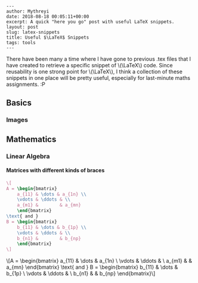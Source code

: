 ```
---
author: Mythreyi
date: 2018-08-18 00:05:11+00:00
excerpt: A quick "here you go" post with useful LaTeX snippets.
layout: post
slug: latex-snippets
title: Useful $\LaTeX$ Snippets
tags: tools
---
```

There have been many a time where I have gone to previous .tex files that I have created to retrieve a specific snippet of \\(\LaTeX\\) code. Since reusability is one strong point for \\(\LaTeX\\), I think a collection of these snippets in one place will be pretty useful, especially for last-minute maths assignments. :P

## Basics

### Images

## Mathematics

### Linear Algebra

#### Matrices with different kinds of braces

```latex
\[
A = \begin{bmatrix} 
    a_{11} & \dots & a_{1n} \\
    \vdots & \ddots & \\
    a_{m1} &        & a_{mn} 
    \end{bmatrix}
\text{ and }
B = \begin{bmatrix} 
    b_{11} & \dots & b_{1p} \\
    \vdots & \ddots & \\
    b_{n1} &        & b_{np} 
    \end{bmatrix}
\]
```

 \\[A = \begin{bmatrix}  a_{11} & \dots & a_{1n} \\ \vdots & \ddots & \\ a_{m1} &        & a_{mn}  \end{bmatrix} \text{ and } B = \begin{bmatrix}  b_{11} & \dots & b_{1p} \\ \vdots & \ddots & \\ b_{n1} &        & b_{np}  \end{bmatrix}\\]